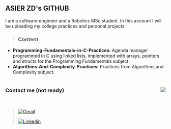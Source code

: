 ## ASIER ZD's GITHUB

I am a software engineer and a Robotics MSc student.
In this account I will be uploading my college practices and personal projects.

> ### Content

- **Programming-Fundamentals-in-C-Practices:** Agenda manager programmed in C using linked lists, implemented with arrays, pointers and structs for the Programming Fundamentals subject.
- **Algorithms-And-Complexity-Practices:** Practices from Algorithms and Complexity subject.

# 

<img align="right" src="https://github-readme-stats.vercel.app/api?username=asierzd&show_icons=true&icon_color=a80000&text_color=505050&bg_color=e0e0e0&title_color=003f61&custom_title=Stats"/>

### Contact me (not ready)

<br>

> [![Gmail](https://img.shields.io/badge/-Gmail-red?style=for-the-badge&logo=Gmail&logoColor=white)](mailto:example@gmail.com)
> 
> [![Linkedin](https://img.shields.io/badge/-LinkedIn-blue?style=for-the-badge&logo=Linkedin&logoColor=white)](https://www.linkedin.com/in/mi-cuenta/)
